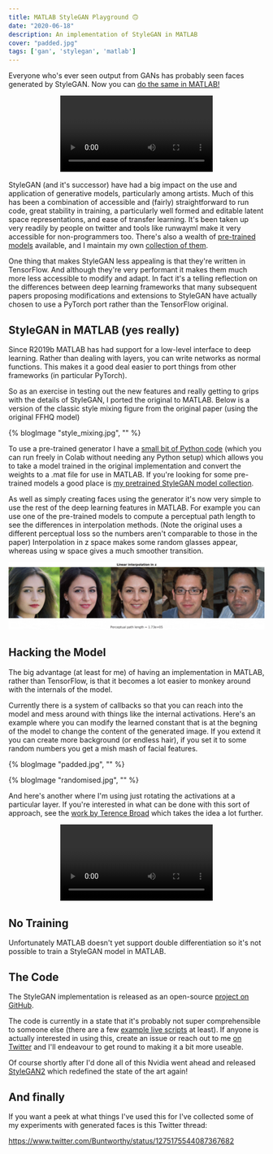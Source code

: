 ```yaml
---
title: MATLAB StyleGAN Playground 🙃
date: "2020-06-18"
description: An implementation of StyleGAN in MATLAB
cover: "padded.jpg"
tags: ['gan', 'stylegan', 'matlab']
---
```


Everyone who's ever seen output from GANs has probably seen faces generated by StyleGAN. Now you can [do the same in MATLAB!](https://github.com/justinpinkney/stylegan-matlab-playground)

<p align="center">
<video controls src="circle.mp4" loop="true"></video>
</p>

StyleGAN (and it's successor) have had a big impact on the use and application of generative models, particularly among artists. Much of this has been a combination of accessible and (fairly) straightforward to run code, great stability in training, a particularly well formed and editable latent space representations, and ease of transfer learning. It's been taken up very readily by people on twitter and tools like runwayml make it very accessible for non-programmers too. There's also a wealth of [pre-trained models](https://github.com/justinpinkney/awesome-pretrained-stylegan) available, and I maintain my own [collection of them](../pretrained-stylegan).

One thing that makes StyleGAN less appealing is that they're written in TensorFlow. And although they're very performant it makes them much more less accessible to modify and adapt. In fact it's a telling reflection on the differences between deep learning frameworks that many subsequent papers proposing modifications and extensions to StyleGAN have actually chosen to use a PyTorch port rather than the TensorFlow original.

## StyleGAN in MATLAB (yes really)

Since R2019b MATLAB has had support for a low-level interface to deep learning. Rather than dealing with layers, you can write networks as normal functions. This makes it a good deal easier to port things from other frameworks (in particular PyTorch).

So as an exercise in testing out the new features and really getting to grips with the details of StyleGAN, I ported the original to MATLAB. Below is a version of the classic style mixing figure from the original paper (using the original FFHQ model)

{% blogImage "style_mixing.jpg", "" %}

To use a pre-trained generator I have a [small bit of Python code](https://github.com/justinpinkney/stylegan-matlab-playground/blob/master/scripts/stylegan_convertor.ipynb) (which you can run freely in Colab without needing any Python setup) which allows you to take a model trained in the original implementation and convert the weights to a .mat file for use in MATLAB. If you're looking for some pre-trained models a good place is [my pretrained StyleGAN model collection](https://github.com/justinpinkney/awesome-pretrained-stylegan).

As well as simply creating faces using the generator it's now very simple to use the rest of the deep learning features in MATLAB. For example you can use one of the pre-trained models to compute a perceptual path length to see the differences in interpolation methods. (Note the original uses a different perceptual loss so the numbers aren't comparable to those in the paper) Interpolation in z space makes some random glasses appear, whereas using w space gives a much smoother transition.

![](interp.gif)

## Hacking the Model

The big advantage (at least for me) of having an implementation in MATLAB, rather than TensorFlow, is that it becomes a lot easier to monkey around with the internals of the model.

Currently there is a system of callbacks so that you can reach into the model and mess around with things like the internal activations. Here's an example where you can modify the learned constant that is at the begning of the model to change the content of the generated image. If you extend it you can create more background (or endless hair), if you set it to some random numbers you get a mish mash of facial features.

{% blogImage "padded.jpg", "" %}

{% blogImage "randomised.jpg", "" %}

And here's another where I'm using just rotating the activations at a particular layer. If you're interested in what can be done with this sort of approach, see the [work by Terence Broad](https://terencebroad.com/research/network-bending) which takes the idea a lot further.

<p align="center">
<video controls src="rotate.mp4" loop="true"></video>
</p>

## No Training

Unfortunately MATLAB doesn't yet support double differentiation so it's not possible to train a StyleGAN model in MATLAB.

## The Code

The StyleGAN implementation is released as an open-source [project on GitHub](https://github.com/justinpinkney/stylegan-matlab-playground).

The code is currently in a state that it's probably not super comprehensible to someone else (there are a few [example live scripts](https://github.com/justinpinkney/stylegan-matlab-playground#examples) at least). If anyone is actually interested in using this, create an issue or reach out to me [on Twitter](https://twitter.com/buntworthy) and I'll endeavour to get round to making it a bit more useable.

Of course shortly after I'd done all of this Nvidia went ahead and released [StyleGAN2](https://github.com/NVlabs/stylegan2) which redefined the state of the art again!

## And finally

If you want a peek at what things I've used this for I've collected some of my experiments with generated faces is this Twitter thread:

https://www.twitter.com/Buntworthy/status/1275175544087367682